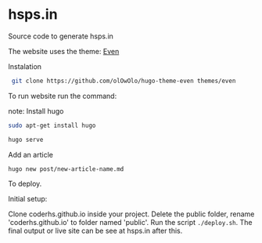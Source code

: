# hsps.in

Source code to generate hsps.in

The website uses the theme: [Even](https://github.com/olOwOlo/hugo-theme-even)

Instalation

```sh
 git clone https://github.com/olOwOlo/hugo-theme-even themes/even
```

To run website run the command:

note:
Install hugo

```sh
sudo apt-get install hugo
```

```sh
hugo serve
```

Add an article

```sh
hugo new post/new-article-name.md
```

To deploy.

Initial setup:

Clone coderhs.github.io inside your project. Delete the public folder, rename 'coderhs.github.io' to folder named 'public'. Run the script `./deploy.sh`. The final output or live site can be see at hsps.in after this.
